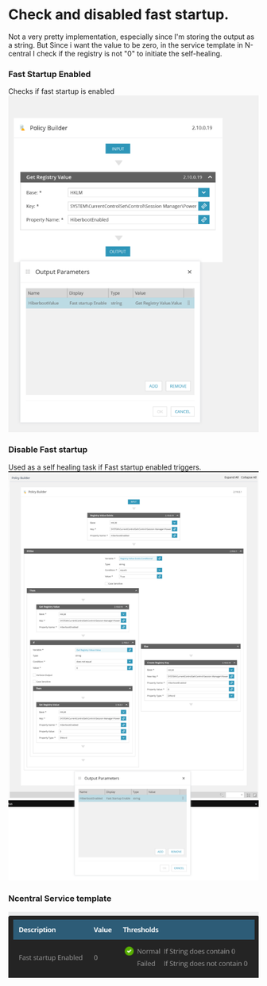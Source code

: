 # Check and disabled fast startup.

Not a very pretty implementation, especially since I'm storing the output as a string. But Since i want the value to be zero, in the service template in N-central I check if the registry is not "0" to initiate the self-healing.


### Fast Startup Enabled
Checks if fast startup is enabled
![](Fast_Startup_enabled.png)

### Disable Fast startup
Used as a self healing task if Fast startup enabled triggers.
![](Disable_Fast_Startup.png)


### Ncentral Service template

![](ncentral.png)